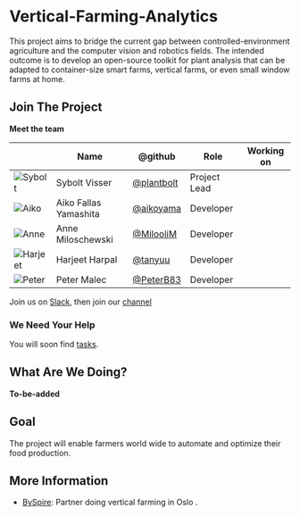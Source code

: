 # Vertical-Farming-Analytics

This project aims to bridge the current gap between controlled-environment agriculture and the computer vision and robotics fields. The intended outcome is to develop an open-source toolkit for plant analysis that can be adapted to container-size smart farms, vertical farms, or even small window farms at home.

## Join The Project

**Meet the team**

|                                                        | Name                    | @github                                            | Role         | Working on   |
|--------------------------------------------------------|-------------------------|----------------------------------------------------|--------------|--------------|
| ![Sybolt](https://github.com/plantbolt.png?size=64)    | Sybolt Visser           | [@plantbolt](https://github.com/plantbolt)         | Project Lead |              |
| ![Aiko](https://github.com/aikoyama.png?size=64)       | Aiko Fallas Yamashita   | [@aikoyama](https://github.com/aikoyama)           | Developer    |              |
| ![Anne](https://github.com/MilooliM.png?size=64)       | Anne Miloschewski       | [@MilooliM](https://github.com/MilooliM)           | Developer    |              |
| ![Harjeet](https://github.com/tanyuu.png?size=64)      | Harjeet Harpal          | [@tanyuu](https://github.com/tanyuu)               | Developer    |              |
| ![Peter](https://github.com/PeterB83.png?size=64)      | Peter Malec             | [@PeterB83](https://github.com/PeterB83)           | Developer    |              |

Join us on [Slack](http://dataforgood.no/contact-us/),
then join our [channel](https://dataforgood-norway.slack.com/messages/CA2C78SLF/)


### We Need Your Help

You will soon find [tasks](https://github.com/DataForGood-Norway/ResoCrawl/issues?utf8=%E2%9C%93&q=is%3Aissue+is%3Aopen).


## What Are We Doing?

**To-be-added**

## Goal

The project will enable farmers world wide to automate and optimize their food production.


## More Information

* [BySpire](http://www.byspire.no/): Partner doing vertical farming in Oslo .

